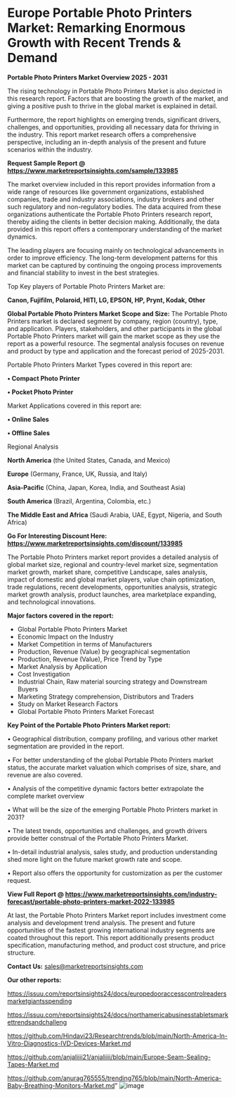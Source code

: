 # Europe Portable Photo Printers Market: Remarking Enormous Growth with Recent Trends & Demand

<Strong> Portable Photo Printers Market Overview 2025 - 2031</strong>

The rising technology in Portable Photo Printers Market is also depicted in this research report. Factors that are boosting the growth of the market, and giving a positive push to thrive in the global market is explained in detail.

Furthermore, the report highlights on emerging trends, significant drivers, challenges, and opportunities, providing all necessary data for thriving in the industry. This report market research offers a comprehensive perspective, including an in-depth analysis of the present and future scenarios within the industry.

<strong>Request Sample Report @ <a href=https://www.marketreportsinsights.com/sample/133985>https://www.marketreportsinsights.com/sample/133985</a></strong>

The market overview included in this report provides information from a wide range of resources like government organizations, established companies, trade and industry associations, industry brokers and other such regulatory and non-regulatory bodies. The data acquired from these organizations authenticate the Portable Photo Printers research report, thereby aiding the clients in better decision making. Additionally, the data provided in this report offers a contemporary understanding of the market dynamics.

The leading players are focusing mainly on technological advancements in order to improve efficiency. The long-term development patterns for this market can be captured by continuing the ongoing process improvements and financial stability to invest in the best strategies.

Top Key players of Portable Photo Printers Market are:

<strong>Canon, Fujifilm, Polaroid, HITI, LG, EPSON, HP, Prynt, Kodak, Other</strong>

<strong><b>Global Portable Photo Printers Market Scope and Size:</b></strong>
The Portable Photo Printers market is declared segment by company, region (country), type, and application. Players, stakeholders, and other participants in the global Portable Photo Printers market will gain the market scope as they use the report as a powerful resource. The segmental analysis focuses on revenue and product by type and application and the forecast period of 2025-2031.

Portable Photo Printers Market Types covered in this report are:

<strong>• Compact Photo Printer

• Pocket Photo Printer</strong>

Market Applications covered in this report are:

<strong>• Online Sales

• Offline Sales</strong> 

Regional Analysis

<strong>North America</strong> (the United States, Canada, and Mexico)

<strong>Europe</strong> (Germany, France, UK, Russia, and Italy)

<strong>Asia-Pacific</strong> (China, Japan, Korea, India, and Southeast Asia)

<strong>South America</strong> (Brazil, Argentina, Colombia, etc.)

<strong>The Middle East and Africa</strong> (Saudi Arabia, UAE, Egypt, Nigeria, and South Africa)

<strong>Go For Interesting Discount Here: <a href=https://www.marketreportsinsights.com/discount/133985>https://www.marketreportsinsights.com/discount/133985</a></strong>

The Portable Photo Printers market report provides a detailed analysis of global market size, regional and country-level market size, segmentation market growth, market share, competitive Landscape, sales analysis, impact of domestic and global market players, value chain optimization, trade regulations, recent developments, opportunities analysis, strategic market growth analysis, product launches, area marketplace expanding, and technological innovations.

<strong><b>Major factors covered in the report:</b></strong>
<ul>
  <li>Global Portable Photo Printers Market </li>
  <li>Economic Impact on the Industry</li>
  <li>Market Competition in terms of Manufacturers</li>
  <li>Production, Revenue (Value) by geographical segmentation</li>
  <li>Production, Revenue (Value), Price Trend by Type</li>
  <li>Market Analysis by Application</li>
  <li>Cost Investigation</li>
  <li>Industrial Chain, Raw material sourcing strategy and Downstream Buyers</li>
  <li>Marketing Strategy comprehension, Distributors and Traders</li>
  <li>Study on Market Research Factors</li>
  <li>Global Portable Photo Printers Market Forecast</li>
</ul>

<strong><b>Key Point of the Portable Photo Printers Market report:</b></strong>

• Geographical distribution, company profiling, and various other market segmentation are provided in the report.

• For better understanding of the global Portable Photo Printers market status, the accurate market valuation which comprises of size, share, and revenue are also covered.

• Analysis of the competitive dynamic factors better extrapolate the complete market overview

• What will be the size of the emerging Portable Photo Printers market in 2031?

• The latest trends, opportunities and challenges, and growth drivers provide better construal of the Portable Photo Printers Market.

• In-detail industrial analysis, sales study, and production understanding shed more light on the future market growth rate and scope.

• Report also offers the opportunity for customization as per the customer request.

<strong><b>View Full Report @ <a href=https://www.marketreportsinsights.com/industry-forecast/portable-photo-printers-market-2022-133985>https://www.marketreportsinsights.com/industry-forecast/portable-photo-printers-market-2022-133985</a></b></strong>


At last, the Portable Photo Printers Market report includes investment come analysis and development trend analysis. The present and future opportunities of the fastest growing international industry segments are coated throughout this report. This report additionally presents product specification, manufacturing method, and product cost structure, and price structure.

<strong>Contact Us:</strong>
sales@marketreportsinsights.com

<strong>Our other reports:</strong>

<a href=https://issuu.com/reportsinsights24/docs/europedooraccesscontrolreadersmarketgiantsspending>https://issuu.com/reportsinsights24/docs/europedooraccesscontrolreadersmarketgiantsspending</a>

<a href=https://issuu.com/reportsinsights24/docs/northamericabusinesstabletsmarkettrendsandchalleng>https://issuu.com/reportsinsights24/docs/northamericabusinesstabletsmarkettrendsandchalleng</a>

<a href=https://github.com/Hindavi23/Researchtrends/blob/main/North-America-In-Vitro-Diagnostics-IVD-Devices-Market.md>https://github.com/Hindavi23/Researchtrends/blob/main/North-America-In-Vitro-Diagnostics-IVD-Devices-Market.md</a>

<a href=https://github.com/anjaliiii21/anjaliiii/blob/main/Europe-Seam-Sealing-Tapes-Market.md>https://github.com/anjaliiii21/anjaliiii/blob/main/Europe-Seam-Sealing-Tapes-Market.md</a>

<a href=https://github.com/anurag765555/trending765/blob/main/North-America-Baby-Breathing-Monitors-Market.md>https://github.com/anurag765555/trending765/blob/main/North-America-Baby-Breathing-Monitors-Market.md</a>"
![image](https://github.com/user-attachments/assets/0cabb763-aeae-4c70-8b53-cecdffe2d352)
